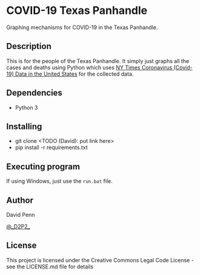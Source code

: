 # COVID-19 Texas Panhandle

Graphing mechanisms for COVID-19 in the Texas Panhandle.

## Description

This is for the people of the Texas Panhandle. It simply just graphs all the cases and deaths using Python which uses [NY Times Coronavirus (Covid-19) Data in the United States](https://github.com/nytimes/covid-19-data) for the collected data.

## Dependencies

* Python 3

## Installing

* git clone <TODO (David): put link here>
* pip install -r requirements.txt

## Executing program

If using Windows, just use the `run.bat` file.

## Author

David Penn

[@\_D2P2\_](https://twitter.com/_D2P2_)

## License

This project is licensed under the Creative Commons Legal Code License - see the LICENSE.md file for details
